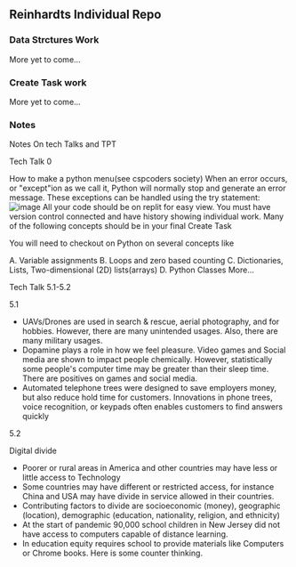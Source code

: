 ## Reinhardts Individual Repo

### Data Strctures Work 

More yet to come...

### Create Task work

More yet to come...

### Notes

Notes On tech Talks and TPT

Tech Talk 0

How to make a python menu(see cspcoders society)
When an error occurs, or "except"ion as we call it, Python will normally stop and generate an error message.
These exceptions can be handled using the try statement:
![image](https://user-images.githubusercontent.com/89236857/157340010-d6fb2384-a2ce-4f9c-a4fc-cd112fb79f34.png)
All your code should be on replit for easy view. You must have version control connected and have history showing individual work.
Many of the following concepts should be in your final Create Task

You will need to checkout on Python on several concepts like

A. Variable assignments
B. Loops and zero based counting
C. Dictionaries, Lists, Two-dimensional (2D) lists(arrays)
D. Python Classes
More...

Tech Talk 5.1-5.2

5.1

* UAVs/Drones are used in search & rescue, aerial photography, and for hobbies. However, there are many unintended usages. Also, there are many military usages.
* Dopamine plays a role in how we feel pleasure. Video games and Social media are shown to impact people chemically. However, statistically some people's computer time may be greater than their sleep time. There are positives on games and social media.
* Automated telephone trees were designed to save employers money, but also reduce hold time for customers. Innovations in phone trees, voice recognition, or keypads often enables customers to find answers quickly

5.2

Digital divide

* Poorer or rural areas in America and other countries may have less or little access to Technology
* Some countries may have different or restricted access, for instance China and USA may have divide in service allowed in their countries.
* Contributing factors to divide are socioeconomic (money), geographic (location), demographic (education, nationality, religion, and ethnicity)
* At the start of pandemic 90,000 school children in New Jersey did not have access to computers capable of distance learning.
* In education equity requires school to provide materials like Computers or Chrome books. Here is some counter thinking.
